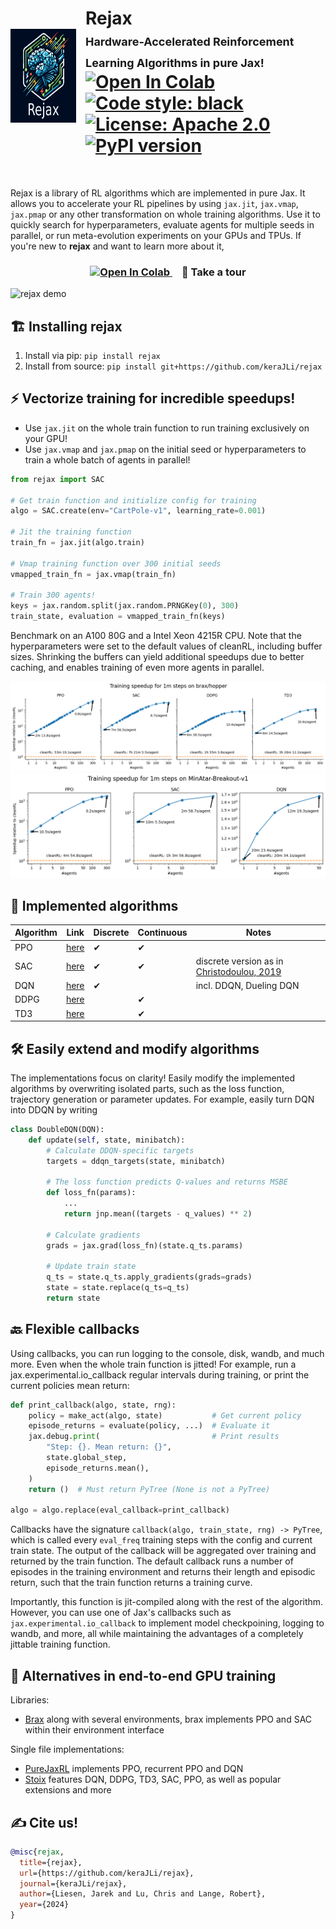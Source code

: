 <div style="display: flex; align-items: center">
<div style="flex-shrink: 0.5; min-width: 30px; max-width: 150px; aspect-ratio: 1; margin-right: 15px">
  <img src="img/logo.png" width="150" height="150" align="left"></img>
</div>
<div>
  <h1>
    Rejax
    <br>
    <span style="font-size: large">Hardware-Accelerated Reinforcement Learning Algorithms in pure Jax!</span>
    <br>
    <a href="https://colab.research.google.com/github/kerajli/rejax/blob/master/examples/rejax_tour.ipynb">
      <img src="https://colab.research.google.com/assets/colab-badge.svg" alt="Open In Colab"/>
    </a>
    <a href="https://github.com/psf/black">
      <img src="https://img.shields.io/badge/code%20style-black-000000.svg" alt="Code style: black">
    </a>
    <a href="https://opensource.org/licenses/Apache-2.0">
      <img src="https://img.shields.io/badge/License-Apache_2.0-blue.svg" alt="License: Apache 2.0">
    </a>
    <a href="https://badge.fury.io/py/rejax">
      <img src="https://badge.fury.io/py/rejax.svg" alt="PyPI version">
    </a>
  </h1>
  </div>
</div>
<br>

Rejax is a library of RL algorithms which are implemented in pure Jax. 
It allows you to accelerate your RL pipelines by using `jax.jit`, `jax.vmap`, `jax.pmap` or any other transformation on whole training algorithms.
Use it to quickly search for hyperparameters, evaluate agents for multiple seeds in parallel, or run meta-evolution experiments on your GPUs and TPUs.
If you're new to <strong>rejax</strong> and want to learn more about it,
<h3 align="center">
<a href="https://colab.research.google.com/github/kerajli/rejax/blob/master/examples/rejax_tour.ipynb" style="margin-right: 15px">
  <img src="https://colab.research.google.com/assets/colab-badge.svg" alt="Open In Colab"/>
</a>
📸 Take a tour
</h3>

![rejax demo](img/rejax%20animation.gif)

## 🏗 Installing rejax
1. Install via pip: `pip install rejax`
2. Install from source: `pip install git+https://github.com/keraJLi/rejax`

## ⚡ Vectorize training for incredible speedups!
- Use `jax.jit` on the whole train function to run training exclusively on your GPU!
- Use `jax.vmap` and `jax.pmap` on the initial seed or hyperparameters to train a whole batch of agents in parallel! 

```python
from rejax import SAC

# Get train function and initialize config for training
algo = SAC.create(env="CartPole-v1", learning_rate=0.001)

# Jit the training function
train_fn = jax.jit(algo.train)

# Vmap training function over 300 initial seeds
vmapped_train_fn = jax.vmap(train_fn)

# Train 300 agents!
keys = jax.random.split(jax.random.PRNGKey(0), 300)
train_state, evaluation = vmapped_train_fn(keys)
```

Benchmark on an A100 80G and a Intel Xeon 4215R CPU. Note that the hyperparameters were set to the default values of cleanRL, including buffer sizes. Shrinking the buffers can yield additional speedups due to better caching, and enables training of even more agents in parallel.

![Speedup over cleanRL on hopper](img/speedup_brax.png)
![Speedup over cleanRL on breakout](img/speedup_minatar.png)


## 🤖 Implemented algorithms
| Algorithm | Link | Discrete | Continuous | Notes                                                                          |
| --------- | ---- | -------- | ---------- | ------------------------------------------------------------------------------ |
| PPO       | [here](https://github.com/keraJLi/rejax/tree/main/rejax/algos/ppo/ppo.py) | ✔        | ✔          |                                                                                |
| SAC       | [here](https://github.com/keraJLi/rejax/tree/main/rejax/algos/sac/sac.py) | ✔        | ✔          | discrete version as in [Christodoulou, 2019](https://arxiv.org/abs/1910.07207) |
| DQN       | [here](https://github.com/keraJLi/rejax/tree/main/rejax/algos/dqn/dqn.py) | ✔        |            | incl. DDQN, Dueling DQN                                                        |
| DDPG      | [here](https://github.com/keraJLi/rejax/tree/main/rejax/algos/ddpg/ddpg.py) |          | ✔          |                                                                                |
| TD3       | [here](https://github.com/keraJLi/rejax/tree/main/rejax/algos/td3/td3.py) |          | ✔          |                                                                                |


## 🛠 Easily extend and modify algorithms
The implementations focus on clarity! 
Easily modify the implemented algorithms by overwriting isolated parts, such as the loss function, trajectory generation or parameter updates.
For example, easily turn DQN into DDQN by writing
```python
class DoubleDQN(DQN):
    def update(self, state, minibatch):
        # Calculate DDQN-specific targets
        targets = ddqn_targets(state, minibatch)

        # The loss function predicts Q-values and returns MSBE
        def loss_fn(params):
            ...
            return jnp.mean((targets - q_values) ** 2)

        # Calculate gradients
        grads = jax.grad(loss_fn)(state.q_ts.params)

        # Update train state
        q_ts = state.q_ts.apply_gradients(grads=grads)
        state = state.replace(q_ts=q_ts)
        return state
```

## 🔙 Flexible callbacks
Using callbacks, you can run logging to the console, disk, wandb, and much more. Even when the whole train function is jitted! For example, run a jax.experimental.io_callback regular intervals during training, or print the current policies mean return:

```python
def print_callback(algo, state, rng):
    policy = make_act(algo, state)           # Get current policy
    episode_returns = evaluate(policy, ...)  # Evaluate it
    jax.debug.print(                         # Print results
        "Step: {}. Mean return: {}",
        state.global_step,
        episode_returns.mean(),
    )
    return ()  # Must return PyTree (None is not a PyTree)

algo = algo.replace(eval_callback=print_callback)
```

Callbacks have the signature `callback(algo, train_state, rng) -> PyTree`, which is called every `eval_freq` training steps with the config and current train state. The output of the callback will be aggregated over training and returned by the train function. The default callback runs a number of episodes in the training environment and returns their length and episodic return, such that the train function returns a training curve.

Importantly, this function is jit-compiled along with the rest of the algorithm. However, you can use one of Jax's callbacks such as `jax.experimental.io_callback` to implement model checkpoining, logging to wandb, and more, all while maintaining the advantages of a completely jittable training function.

## 💞 Alternatives in end-to-end GPU training
Libraries:
- [Brax](https://github.com/google/brax/) along with several environments, brax implements PPO and SAC within their environment interface

Single file implementations:
- [PureJaxRL](https://github.com/luchris429/purejaxrl/) implements PPO, recurrent PPO and DQN
- [Stoix](https://github.com/EdanToledo/Stoix) features DQN, DDPG, TD3, SAC, PPO, as well as popular extensions and more

## ✍ Cite us!
```bibtex
@misc{rejax, 
  title={rejax}, 
  url={https://github.com/keraJLi/rejax}, 
  journal={keraJLi/rejax}, 
  author={Liesen, Jarek and Lu, Chris and Lange, Robert}, 
  year={2024}
} 
```

